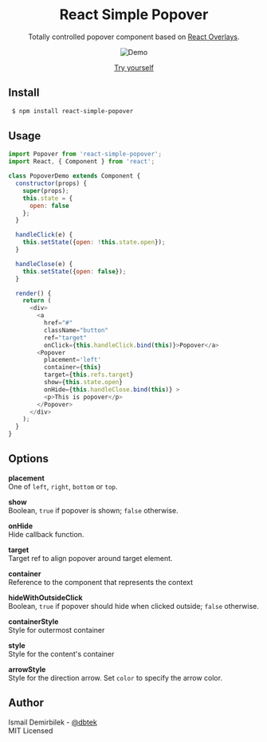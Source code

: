 <div align="center">
 <h1>React Simple Popover</h1>
 <p>
  Totally controlled popover component based on <a href="https://github.com/react-bootstrap/react-overlays">React Overlays</a>.
 </p>

 <img src="demo.gif" alt="Demo"/>
 
 <a href="https://www.webpackbin.com/bins/-KiVPQd-vT8slT-uPkq_">Try yourself</a>
</div>

## Install
```bash
 $ npm install react-simple-popover
```


## Usage
```js
import Popover from 'react-simple-popover';
import React, { Component } from 'react';

class PopoverDemo extends Component {
  constructor(props) {
    super(props);
    this.state = {
      open: false
    };
  }

  handleClick(e) {
    this.setState({open: !this.state.open});
  }

  handleClose(e) {
    this.setState({open: false});
  }

  render() {
    return (
      <div>
        <a
          href="#"
          className="button"
          ref="target"
          onClick={this.handleClick.bind(this)}>Popover</a>
        <Popover
          placement='left'
          container={this}
          target={this.refs.target}
          show={this.state.open}
          onHide={this.handleClose.bind(this)} >
          <p>This is popover</p>
        </Popover>
      </div>
    );
  }
}
```

## Options

**placement**  
One of `left`, `right`, `bottom` or `top`.

**show**  
Boolean, `true` if popover is shown; `false` otherwise.

**onHide**  
Hide callback function.

**target**  
Target ref to align popover around target element.

**container**  
Reference to the component that represents the context

**hideWithOutsideClick**  
Boolean, `true` if popover should hide when clicked outside; `false` otherwise.

**containerStyle**  
Style for outermost container

**style**  
Style for the content's container 

**arrowStyle**  
Style for the direction arrow.
Set `color` to specify the arrow color.

## Author
Ismail Demirbilek - [@dbtek](https://twitter.com/dbtek)  
MIT Licensed
